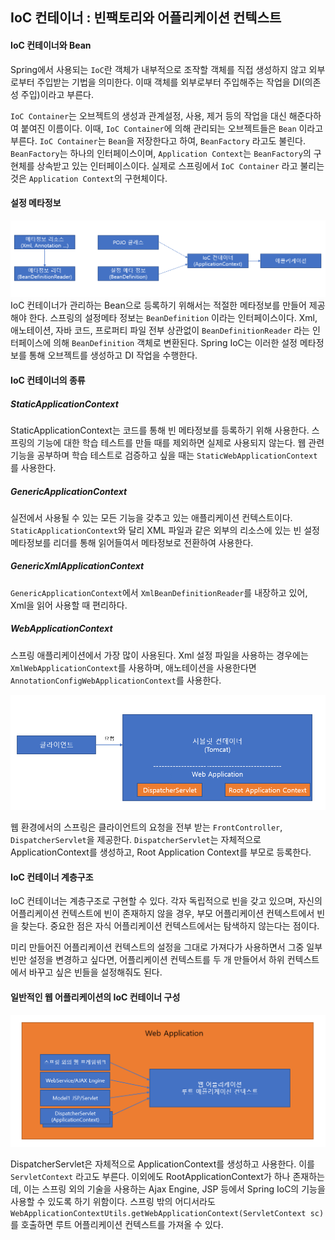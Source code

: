 ## IoC 컨테이너 : 빈팩토리와 어플리케이션 컨텍스트

#### IoC 컨테이너와 Bean

Spring에서 사용되는 `IoC`란 객체가 내부적으로 조작할 객체를 직접 생성하지 않고 외부로부터 주입받는 기법을 의미한다. 이때 객체를 외부로부터 주입해주는 작업을 DI(의존성 주입)이라고 부른다.

`IoC Container`는 오브젝트의 생성과 관계설정, 사용, 제거 등의 작업을 대신 해준다하여 붙여진 이름이다. 이때, `IoC Container`에 의해 관리되는 오브젝트들은 `Bean` 이라고 부른다. `IoC Container`는 `Bean`을 저장한다고 하여, `BeanFactory` 라고도 불린다. `BeanFactory`는 하나의 인터페이스이며, `Application Context`는 `BeanFactory`의 구현체를 상속받고 있는 인터페이스이다. 실제로 스프링에서 `IoC Container` 라고 불리는 것은 `Application Context`의 구현체이다.

#### 설정 메타정보

![설정메타정보](./images/설정메타정보.png)
IoC 컨테이너가 관리하는 Bean으로 등록하기 위해서는 적절한 메타정보를 만들어 제공해야 한다. 스프링의 설정메타 정보는 `BeanDefinition` 이라는 인터페이스이다. Xml, 애노테이션, 자바 코드, 프로퍼티 파일 전부 상관없이 `BeanDefinitionReader` 라는 인터페이스에 의해 `BeanDefinition` 객체로 변환된다. Spring IoC는 이러한 설정 메타정보를 통해 오브젝트를 생성하고 DI 작업을 수행한다.

#### IoC 컨테이너의 종류

##### StaticApplicationContext

StaticApplicationContext는 코드를 통해 빈 메타정보를 등록하기 위해 사용한다. 스프링의 기능에 대한 학습 테스트를 만들 때를 제외하면 실제로 사용되지 않는다. 웹 관련 기능을 공부하며 학습 테스트로 검증하고 싶을 때는 `StaticWebApplicationContext`를 사용한다.

##### GenericApplicationContext

실전에서 사용될 수 있는 모든 기능을 갖추고 있는 애플리케이션 컨텍스트이다. `StaticApplicationContext`와 달리 XML 파일과 같은 외부의 리소스에 있는 빈 설정 메타정보를 리더를 통해 읽어들여서 메타정보로 전환하여 사용한다.

##### GenericXmlApplicationContext

`GenericApplicationContext`에서 `XmlBeanDefinitionReader`를 내장하고 있어, Xml을 읽어 사용할 때 편리하다.

##### WebApplicationContext

스프링 애플리케이션에서 가장 많이 사용된다. Xml 설정 파일을 사용하는 경우에는 `XmlWebApplicationContext`를 사용하며, 애노테이션을 사용한다면 `AnnotationConfigWebApplicationContext`를 사용한다.

![웹환경애플리케이션](./images/웹환경애플리케이션.png)

웹 환경에서의 스프링은 클라이언트의 요청을 전부 받는 `FrontController`, `DispatcherServlet`을 제공한다. `DispatcherServlet`는 자체적으로 ApplicationContext를 생성하고, Root Application Context를 부모로 등록한다.

#### IoC 컨테이너 계층구조

IoC 컨테이너는 계층구조로 구현할 수 있다. 각자 독립적으로 빈을 갖고 있으며, 자신의 어플리케이션 컨텍스트에 빈이 존재하지 않을 경우, 부모 어플리케이션 컨텍스트에서 빈을 찾는다. 중요한 점은 자식 어플리케이션 컨텍스트에서는 탐색하지 않는다는 점이다.

미리 만들어진 어플리케이션 컨텍스트의 설정을 그대로 가져다가 사용하면서 그중 일부 빈만 설정을 변경하고 싶다면, 어플리케이션 컨텍스트를 두 개 만들어서 하위 컨텍스트에서 바꾸고 싶은 빈들을 설정해줘도 된다.

#### 일반적인 웹 어플리케이션의 IoC 컨테이너 구성

![웹환경애플리케이션2](./images/웹환경애플리케이션2.png)

DispatcherServlet은 자체적으로 ApplicationContext를 생성하고 사용한다. 이를 `ServletContext` 라고도 부른다. 이외에도 RootApplicationContext가 하나 존재하는데, 이는 스프링 외의 기술을 사용하는 Ajax Engine, JSP 등에서 Spring IoC의 기능을 사용할 수 있도록 하기 위함이다. 스프링 밖의 어디서라도 `WebApplicationContextUtils.getWebApplicationContext(ServletContext sc)` 를 호출하면 루트 어플리케이션 컨텍스트를 가져올 수 있다.
